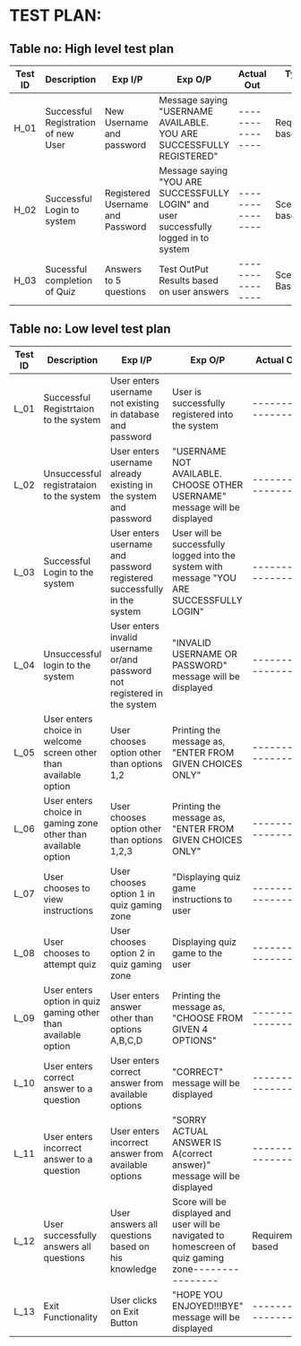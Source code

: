 # TEST PLAN:

## Table no: High level test plan

| **Test ID** | **Description**                                              | **Exp I/P** | **Exp O/P** | **Actual Out** |**Type Of Test**  |    
|-------------|--------------------------------------------------------------|------------|-------------|----------------|------------------|
|  H_01       | Successful Registration of new User | New Username and password| Message saying "USERNAME AVAILABLE. YOU ARE SUCCESSFULLY REGISTERED" |----------------| Requirement based |
|  H_02       | Successful Login to system| Registered Username and Password | Message saying "YOU ARE SUCCESSFULLY LOGIN" and user successfully logged in to system |----------------| Scenario based    |
|  H_03       | Sucessful completion of Quiz| Answers to 5 questions| Test OutPut Results based on user answers|----------------| Scenario Based   |

## Table no: Low level test plan

| **Test ID** | **Description**                                              | **Exp I/P** | **Exp O/P** | **Actual Out** |**Type Of Test**  |    
|-------------|--------------------------------------------------------------|------------|-------------|----------------|------------------|
|  L_01       | Successful Registrtaion to the system| User enters username not existing in database and password | User is successfully registered into the system |----------------| Requirement based    |
|  L_02       | Unsuccessful registrataion to the system| User enters username already existing in the system and password| "USERNAME NOT AVAILABLE. CHOOSE OTHER USERNAME" message will be displayed |----------------| Scenario based |
|  L_03       | Successful Login to the system| User enters username and password registered successfully in the system| User will be successfully logged into the system with message "YOU ARE SUCCESSFULLY LOGIN"|----------------| Scenario based    |
|  L_04       | Unsuccessful login to the system| User enters invalid username or/and password not registered in the system| "INVALID USERNAME OR PASSWORD" message will be displayed|----------------|  Scenario based    |
|  L_05       | User enters choice in welcome screen other than available option | User chooses option other than options 1,2| Printing the message as, "ENTER FROM GIVEN CHOICES ONLY" |----------------| Boundary based    |
|  L_06       | User enters choice in gaming zone other than available option | User chooses option other than options 1,2,3| Printing the message as, "ENTER FROM GIVEN CHOICES ONLY" |----------------| Boundary based    |
|  L_07       | User chooses to view instructions | User chooses option 1 in quiz gaming zone| "Displaying quiz game instructions to user |----------------| Boundary based    |
|  L_08       | User chooses to attempt quiz | User chooses option 2 in quiz gaming zone| Displaying quiz game to the user |----------------| Boundary based    |
|  L_09       | User enters option in quiz gaming other than available option | User enters answer other than options A,B,C,D| Printing the message as, "CHOOSE FROM GIVEN 4 OPTIONS" |----------------| Boundary based    |
|  L_10       | User enters correct answer to a question| User enters correct answer from available options| "CORRECT" message will be displayed|----------------| Scenario based    |
|  L_11       | User enters incorrect answer to a question | User enters incorrect answer from available options| "SORRY ACTUAL ANSWER IS A(correct answer)" message will be displayed|----------------| Scenario based    |
|  L_12       | User successfully answers all questions | User answers all questions based on his knowledge | Score will be displayed and user will be navigated to homescreen of quiz gaming zone----------------|Requirement based    |
|  L_13       |Exit Functionality  | User clicks on Exit Button| "HOPE YOU ENJOYED!!!BYE" message will be displayed |----------------| Requirement based    |

